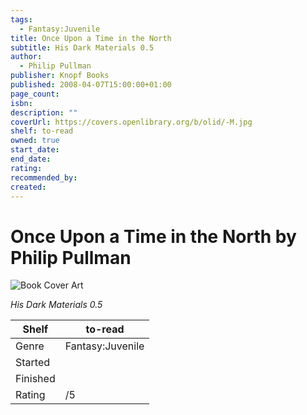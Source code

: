 ```yaml
---
tags:
  - Fantasy:Juvenile
title: Once Upon a Time in the North
subtitle: His Dark Materials 0.5
author:
  - Philip Pullman
publisher: Knopf Books
published: 2008-04-07T15:00:00+01:00
page_count: 
isbn: 
description: ""
coverUrl: https://covers.openlibrary.org/b/olid/-M.jpg
shelf: to-read
owned: true
start_date: 
end_date: 
rating: 
recommended_by: 
created: 
---
```


# Once Upon a Time in the North by Philip Pullman

![Book Cover Art](https://covers.openlibrary.org/b/olid/-M.jpg)

_His Dark Materials 0.5_

| Shelf | to-read |
| --- | --- |
| Genre | Fantasy:Juvenile |
| Started |  |
| Finished |  |
| Rating | /5 |

